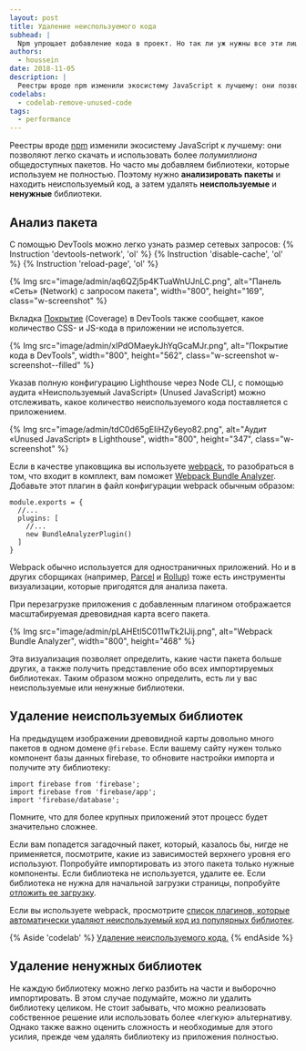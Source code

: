 ```yaml
---
layout: post
title: Удаление неиспользуемого кода
subhead: |
  Npm упрощает добавление кода в проект. Но так ли уж нужны все эти лишние байты?
authors:
  - houssein
date: 2018-11-05
description: |
  Реестры вроде npm изменили экосистему JavaScript к лучшему: они позволяют легко скачать и использовать более полумиллиона общедоступных пакетов. Но часто мы добавляем библиотеки, которые используем не полностью. Поэтому нужно анализировать пакеты и находить неиспользуемый код.
codelabs:
  - codelab-remove-unused-code
tags:
  - performance
---
```


Реестры вроде [npm](https://docs.npmjs.com/getting-started/what-is-npm) изменили
экосистему JavaScript к лучшему: они позволяют легко скачать и использовать
более _полумиллиона_ общедоступных пакетов. Но часто мы добавляем библиотеки,
которые используем не полностью. Поэтому нужно **анализировать пакеты**
и находить неиспользуемый код, а затем удалять **неиспользуемые** и **ненужные** библиотеки.

## Анализ пакета

С помощью DevTools можно легко узнать размер сетевых запросов:
{% Instruction 'devtools-network', 'ol' %}
{% Instruction 'disable-cache', 'ol' %}
{% Instruction 'reload-page', 'ol' %}

{% Img src="image/admin/aq6QZj5p4KTuaWnUJnLC.png", alt="Панель «Сеть» (Network) с запросом пакета", width="800", height="169", class="w-screenshot" %}

Вкладка [Покрытие](https://developer.chrome.com/docs/devtools/coverage/)
(Coverage) в DevTools также сообщает, какое количество CSS- и JS-кода в приложении
не используется.

{% Img src="image/admin/xlPdOMaeykJhYqGcaMJr.png", alt="Покрытие кода в DevTools", width="800", height="562", class="w-screenshot w-screenshot--filled" %}

Указав полную конфигурацию Lighthouse через Node CLI, с помощью аудита
«Неиспользуемый JavaScript» (Unused JavaScript) можно отслеживать, какое количество
неиспользуемого кода поставляется с приложением.

{% Img src="image/admin/tdC0d65gEIiHZy6eyo82.png", alt="Аудит «Unused JavaScript» в Lighthouse", width="800", height="347", class="w-screenshot" %}

Если в качестве упаковщика вы используете [webpack](https://webpack.js.org/),
то разобраться в том, что входит в комплект, вам поможет
[Webpack Bundle Analyzer](https://github.com/webpack-contrib/webpack-bundle-analyzer). Добавьте этот плагин в файл
конфигурации webpack обычным образом:

```js/4
module.exports = {
  //...
  plugins: [
    //...
    new BundleAnalyzerPlugin()
  ]
}
```

Webpack обычно используется для одностраничных приложений.
Но и в других сборщиках (например, [Parcel](https://parceljs.org/) и
[Rollup](https://rollupjs.org/guide/en)) тоже есть инструменты визуализации,
которые пригодятся для анализа пакета.

При перезагрузке приложения с добавленным плагином отображается масштабируемая
древовидная карта всего пакета.

{% Img src="image/admin/pLAHEtl5C011wTk2IJij.png", alt="Webpack Bundle Analyzer", width="800", height="468" %}

Эта визуализация позволяет определить, какие части пакета
больше других, а также получить представление обо всех импортируемых
библиотеках. Таким образом можно определить, есть ли у вас неиспользуемые
или ненужные библиотеки.

## Удаление неиспользуемых библиотек

На предыдущем изображении древовидной карты довольно много пакетов
в одном домене `@firebase`. Если вашему сайту нужен только компонент базы данных firebase,
то обновите настройки импорта и получите эту библиотеку:

```js/1-2/0
import firebase from 'firebase';
import firebase from 'firebase/app';
import 'firebase/database';
```

Помните, что для более крупных приложений этот процесс будет значительно
сложнее.

Если вам попадется загадочный пакет, который, казалось бы,
нигде не применяется, посмотрите, какие из зависимостей верхнего уровня
его используют. Попробуйте импортировать из этого пакета только нужные компоненты.
Если библиотека не используется, удалите ее.  Если библиотека не нужна для начальной
загрузки страницы, попробуйте [отложить ее загрузку](/reduce-javascript-payloads-with-code-splitting).

Если вы используете webpack, просмотрите [список плагинов, которые
автоматически удаляют неиспользуемый код из популярных библиотек](https://github.com/GoogleChromeLabs/webpack-libs-optimizations).

{% Aside 'codelab' %}
[Удаление неиспользуемого кода.](/codelab-remove-unused-code)
{% endAside %}

## Удаление ненужных библиотек

Не каждую библиотеку можно легко разбить на части и выборочно импортировать.
В этом случае подумайте, можно ли удалить библиотеку целиком. Не стоит
забывать, что можно реализовать собственное решение или использовать
более «легкую» альтернативу. Однако также важно оценить сложность и необходимые
для этого усилия, прежде чем удалять библиотеку из приложения полностью.